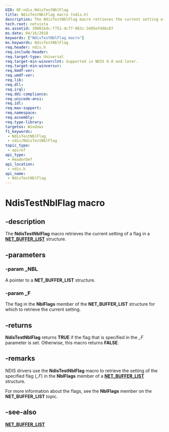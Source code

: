 ```yaml
---
UID: NF:ndis.NdisTestNblFlag
title: NdisTestNblFlag macro (ndis.h)
description: The NdisTestNblFlag macro retrieves the current setting of a flag in a NET_BUFFER_LIST structure.
tech.root: netvista
ms.assetid: 39001bdc-f751-4c77-983c-3495efd46c87
ms.date: 04/16/2018
keywords: ["NdisTestNblFlag macro"]
ms.keywords: NdisTestNblFlag
req.header: ndis.h
req.include-header: 
req.target-type: Universal
req.target-min-winverclnt: Supported in NDIS 6.0 and later.
req.target-min-winversvr: 
req.kmdf-ver: 
req.umdf-ver: 
req.lib: 
req.dll: 
req.irql: 
req.ddi-compliance: 
req.unicode-ansi: 
req.idl: 
req.max-support: 
req.namespace: 
req.assembly: 
req.type-library: 
targetos: Windows
f1_keywords:
 - NdisTestNblFlag
 - ndis/NdisTestNblFlag
topic_type:
 - apiref
api_type:
 - HeaderDef
api_location:
 - ndis.h
api_name:
 - NdisTestNblFlag
---
```


# NdisTestNblFlag macro


## -description

The **NdisTestNblFlag** macro retrieves the current setting of a flag in a [**NET_BUFFER_LIST**](ns-ndis-_net_buffer_list.md) structure.

## -parameters

### -param _NBL

A pointer to a **NET_BUFFER_LIST** structure.

### -param _F

The flag in the **NblFlags** member of the **NET_BUFFER_LIST** structure for which to retrieve the current setting.

## -returns

**NdisTestNblFlag** returns **TRUE** if the flag that is specified in the *\_F* parameter is set. Otherwise, this macro returns **FALSE**.

## -remarks

NDIS drivers use the **NdisTestNblFlag** macro to retrieve the setting of the specified flag (*\_F*) in the **NblFlags** member of a [**NET_BUFFER_LIST**](ns-ndis-_net_buffer_list.md) structure.

For more information about the flags, see the **NblFlags** member on the **NET_BUFFER_LIST** topic.

## -see-also

[**NET_BUFFER_LIST**](ns-ndis-_net_buffer_list.md)

